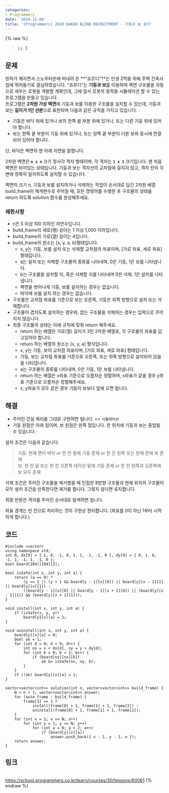 ```yaml
---
categories:
- Programmers
date: '2024-11-04'
title: '[Programmers] 2020 KAKAO BLIND RECRUITMENT - 기둥과 보 설치'
---
```


{% raw %}
> Lv. 3<br>

## 문제
빙하가 깨지면서 스노우타운에 떠내려 온  **"죠르디"**는 인생 2막을 위해 주택 건축사업에 뛰어들기로 결심하였습니다. "죠르디"는  **기둥과 보**를 이용하여 벽면 구조물을 자동으로 세우는 로봇을 개발할 계획인데, 그에 앞서 로봇의 동작을 시뮬레이션 할 수 있는 프로그램을 만들고 있습니다.  
프로그램은  **2차원 가상 벽면**에 기둥과 보를 이용한 구조물을 설치할 수 있는데, 기둥과 보는  **길이가 1인 선분**으로 표현되며 다음과 같은 규칙을 가지고 있습니다.

-   기둥은 바닥 위에 있거나 보의 한쪽 끝 부분 위에 있거나, 또는 다른 기둥 위에 있어야 합니다.
-   보는 한쪽 끝 부분이 기둥 위에 있거나, 또는 양쪽 끝 부분이 다른 보와 동시에 연결되어 있어야 합니다.

단, 바닥은 벽면의 맨 아래 지면을 말합니다.

2차원 벽면은  **`n x n`**  크기 정사각 격자 형태이며, 각 격자는  **`1 x 1`**  크기입니다. 맨 처음 벽면은 비어있는 상태입니다. 기둥과 보는 격자선의 교차점에 걸치지 않고, 격자 칸의 각 변에 정확히 일치하도록 설치할 수 있습니다. 

벽면의 크기 n, 기둥과 보를 설치하거나 삭제하는 작업이 순서대로 담긴 2차원 배열 build_frame이 매개변수로 주어질 때, 모든 명령어를 수행한 후 구조물의 상태를 return 하도록 solution 함수를 완성해주세요.

### 제한사항
-   n은 5 이상 100 이하인 자연수입니다.
-   build_frame의 세로(행) 길이는 1 이상 1,000 이하입니다.
-   build_frame의 가로(열) 길이는 4입니다.
-   build_frame의 원소는 [x, y, a, b]형태입니다.
    -   x, y는 기둥, 보를 설치 또는 삭제할 교차점의 좌표이며, [가로 좌표, 세로 좌표] 형태입니다.
    -   a는 설치 또는 삭제할 구조물의 종류를 나타내며, 0은 기둥, 1은 보를 나타냅니다.
    -   b는 구조물을 설치할 지, 혹은 삭제할 지를 나타내며 0은 삭제, 1은 설치를 나타냅니다.
    -   벽면을 벗어나게 기둥, 보를 설치하는 경우는 없습니다.
    -   바닥에 보를 설치 하는 경우는 없습니다.
-   구조물은 교차점 좌표를 기준으로 보는 오른쪽, 기둥은 위쪽 방향으로 설치 또는 삭제합니다.
-   구조물이 겹치도록 설치하는 경우와, 없는 구조물을 삭제하는 경우는 입력으로 주어지지 않습니다.
-   최종 구조물의 상태는 아래 규칙에 맞춰 return 해주세요.
    -   return 하는 배열은 가로(열) 길이가 3인 2차원 배열로, 각 구조물의 좌표를 담고있어야 합니다.
    -   return 하는 배열의 원소는 [x, y, a] 형식입니다.
    -   x, y는 기둥, 보의 교차점 좌표이며, [가로 좌표, 세로 좌표] 형태입니다.
    -   기둥, 보는 교차점 좌표를 기준으로 오른쪽, 또는 위쪽 방향으로 설치되어 있음을 나타냅니다.
    -   a는 구조물의 종류를 나타내며, 0은 기둥, 1은 보를 나타냅니다.
    -   return 하는 배열은 x좌표 기준으로 오름차순 정렬하며, x좌표가 같을 경우 y좌표 기준으로 오름차순 정렬해주세요.
    -   x, y좌표가 모두 같은 경우 기둥이 보보다 앞에 오면 됩니다.

## 해결
- 주어진 건설 쿼리를 그대로 구현하면 됩니다. => `시뮬레이션`
- 기둥 원점은 아래 점이며, 보 원점은 왼쪽 점입니다. 한 위치에 기둥과 보는 중첩될 수 있습니다.

설치 조건은 다음과 같습니다:
> 기둥: 현재 면이 바닥 or 한 칸 밑에 기둥 존재 or 한 칸 왼쪽 또는 현재 칸에 보 존재<br>
> 보: 한 칸 밑 또는 한 칸 오른쪽 대각선 밑에 기둥 존재 or 한 칸 왼쪽과 오른쪽에 보 모두 존재<br>

삭제 조건은 주어진 구조물을 제거했을 때 인접한 8방향 구조물과 현재 위치의 구조물이 모두 설치 조건을 만족한다면 제거를 합니다. 그렇지 않다면 유지합니다.

최종 반환은 격자를 주어진 순서대로 탐색하면 됩니다.

좌표 경계는 빈 칸으로 처리하는 것이 구현상 편리합니다. (좌표를 0이 아닌 1부터 시작하게 합니다.)

## 코드
```
#include <vector>
using namespace std;
int N, dx[9] = { 1, 0, -1, 0, 1, 1, -1, -1, 0 }, dy[9] = { 0, 1, 0, -1, 1, -1, 1, -1, 0 };
bool board[104][104][2];

bool isSafe(int x, int y, int a) {
    return (a == 0) ?
        (y == 1 || (y > 1 && board[y - 1][x][0]) || board[y][x - 1][1] || board[y][x][1]) :
        ((board[y - 1][x][0] || board[y - 1][x + 1][0]) || (board[y][x - 1][1]) && (board[y][x + 1][1]));
}

void install(int x, int y, int a) {
    if (isSafe(x, y, a))
        board[y][x][a] = 1;
}

void uninstall(int x, int y, int a) {
    board[y][x][a] = 0;
    bool ok = 1;
    for (int d = 0; d < 9; d++) {
        int nx = x + dx[d], ny = y + dy[d];
        for (int b = 0; b < 2; b++) {
            if (board[ny][nx][b])
                ok &= isSafe(nx, ny, b);
        }
    }
    if (!ok) board[y][x][a] = 1;
}

vector<vector<int>> solution(int n, vector<vector<int>> build_frame) {
    N = n + 1; vector<vector<int>> answer;
    for (auto frame : build_frame) {
        frame[3] == 1 ?
            install(frame[0] + 1, frame[1] + 1, frame[2]) :
            uninstall(frame[0] + 1, frame[1] + 1, frame[2]);
    }
    for (int x = 1; x <= N; x++)
        for (int y = 1; y <= N; y++)
            for (int a = 0; a < 2; a++)
                if (board[y][x][a])
                    answer.push_back({ x - 1, y - 1, a });
    return answer;
}
```

## 링크
<br>https://school.programmers.co.kr/learn/courses/30/lessons/60061
{% endraw %}